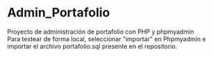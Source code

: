 # Admin_Portafolio
Proyecto de administración de portafolio con PHP y phpmyadmin\
Para testear de forma local, seleccionar "importar" en Phpmyadmin e importar el archivo portafolio.sql presente en el repositorio.
